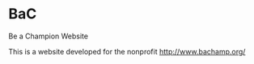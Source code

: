 # BaC
Be a Champion Website

This is a website developed for the nonprofit http://www.bachamp.org/

